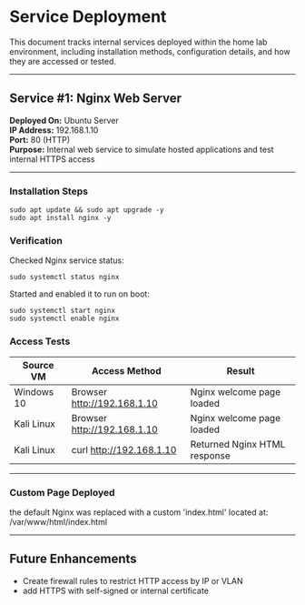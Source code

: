 # Service Deployment 

This document tracks internal services deployed within the home lab environment, including installation methods, configuration details, and how they are accessed or tested.

---

## Service #1: Nginx Web Server

**Deployed On:** Ubuntu Server  
**IP Address:** 192.168.1.10  
**Port:** 80 (HTTP)  
**Purpose:** Internal web service to simulate hosted applications and test internal HTTPS access


---

### Installation Steps 
  ```
  sudo apt update && sudo apt upgrade -y
  sudo apt install nginx -y
  ```

### Verification 
Checked Nginx service status:
  ```
  sudo systemctl status nginx
  ```
Started and enabled it to run on boot:
  ```
  sudo systemctl start nginx
  sudo systemctl enable nginx
  ```

### Access Tests
| Source VM        | Access Method        | Result                  |
|------------------|----------------------|-------------------------|
| Windows 10       | Browser http://192.168.1.10 | Nginx welcome page loaded |
| Kali Linux       | Browser http://192.168.1.10 | Nginx welcome page loaded |
| Kali Linux       | curl http://192.168.1.10    | Returned Nginx HTML response |

---

### Custom Page Deployed

the default Nginx was replaced with a custom 'index.html' located at: /var/www/html/index.html

---

## Future Enhancements 

- Create firewall rules to restrict HTTP access by IP or VLAN
- add HTTPS with self-signed or internal certificate 
